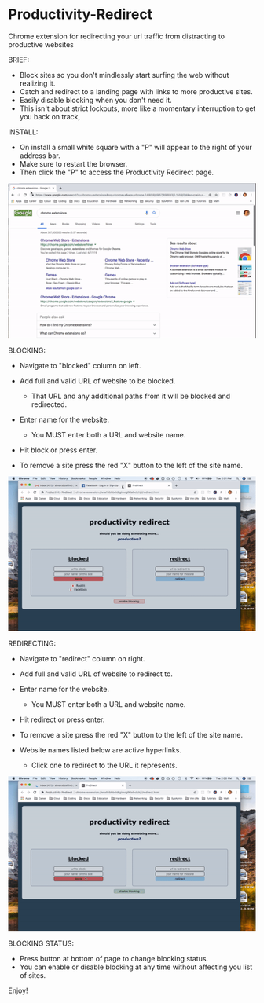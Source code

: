 # Productivity-Redirect
Chrome extension for redirecting your url traffic from distracting to productive websites

BRIEF:
  - Block sites so you don't mindlessly start surfing the web without realizing it.
  - Catch and redirect to a landing page with links to more productive sites.
  - Easily disable blocking when you don't need it.
  - This isn't about strict lockouts, more like a momentary interruption to get you back on track,
  
INSTALL:
  - On install a small white square with a "P" will appear to the right of your address bar.
  - Make sure to restart the browser.
  - Then click the "P" to access the Productivity Redirect page.

![](install.gif)

BLOCKING:
  - Navigate to "blocked" column on left.
  - Add full and valid URL of website to be blocked.
    - That URL and any additional paths from it will be blocked and redirected.
  - Enter name for the website.
    - You MUST enter both a URL and website name.
  - Hit block or press enter.
  
  - To remove a site press the red "X" button to the left of the site name.
  
![](block.gif)
  
REDIRECTING:
  - Navigate to "redirect" column on right.
  - Add full and valid URL of website to redirect to.
  - Enter name for the website.
    - You MUST enter both a URL and website name.
  - Hit redirect or press enter.
  
  - To remove a site press the red "X" button to the left of the site name.
  
  - Website names listed below are active hyperlinks.
    - Click one to redirect to the URL it represents.
    
![](redirect.gif)
    
BLOCKING STATUS:
  - Press button at bottom of page to change blocking status.
  - You can enable or disable blocking at any time without affecting you list of sites.
  


Enjoy!
